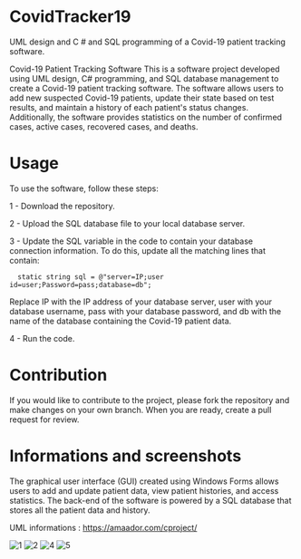 # CovidTracker19
UML design and C # and SQL programming of a Covid-19 patient tracking software.

Covid-19 Patient Tracking Software
This is a software project developed using UML design, C# programming, and SQL database management to create a Covid-19 patient tracking software. The software allows users to add new suspected Covid-19 patients, update their state based on test results, and maintain a history of each patient's status changes. Additionally, the software provides statistics on the number of confirmed cases, active cases, recovered cases, and deaths.

# Usage

To use the software, follow these steps:

1 - Download the repository.

2 - Upload the SQL database file to your local database server.

3 - Update the SQL variable in the code to contain your database connection information. To do this, update all the matching lines that contain:

      static string sql = @"server=IP;user id=user;Password=pass;database=db";
      

Replace IP with the IP address of your database server, user with your database username, pass with your database password, and db with the name of the database  containing the Covid-19 patient data.

4 - Run the code. 

# Contribution

If you would like to contribute to the project, please fork the repository and make changes on your own branch. When you are ready, create a pull request for review.

# Informations and screenshots 

The graphical user interface (GUI) created using Windows Forms allows users to add and update patient data, view patient histories, and access statistics. The back-end of the software is powered by a SQL database that stores all the patient data and history.

UML informations : https://amaador.com/cproject/

![1](https://user-images.githubusercontent.com/71513920/233866320-383a1517-bcaf-4c6e-8d55-3d41dcadc10d.PNG)
![2](https://user-images.githubusercontent.com/71513920/233866353-b40c5a80-b0e1-400d-b123-99a195aa5ca5.PNG)
![4](https://user-images.githubusercontent.com/71513920/233866371-f3ba70d3-33aa-43ba-ad40-fd35bc105cc0.PNG)
![5](https://user-images.githubusercontent.com/71513920/233866378-569d2d6f-8930-4fc6-87aa-09c5869541bf.PNG)



